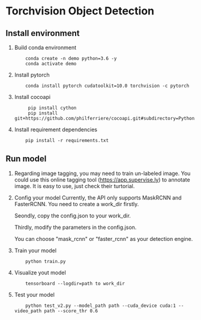# Torchvision Object Detection
## Install environment
1. Build conda environment

    ```
        conda create -n demo python=3.6 -y
        conda activate demo
    ```
2. Install pytorch

    ```
        conda install pytorch cudatoolkit=10.0 torchvision -c pytorch
    
    ```
3. Install cocoapi
   ```
        pip install cython
        pip install git+https://github.com/philferriere/cocoapi.git#subdirectory=PythonAPI

    ```
4. Install requirement dependencies
    ```
        pip install -r requirements.txt
    ```



## Run model
1. Regarding image tagging, you may need to train un-labeled image. You could use this online tagging tool (https://app.supervise.ly) to annotate image. It is easy to use, just check their turtorial.

2. Config your model
    Currently, the API only supports MaskRCNN and FasterRCNN. You need to create a work_dir firstly. 

    Seondly, copy the config.json to your work_dir.
    
    Thirdly, modify the parameters in the config.json.

    You can choose "mask_rcnn" or "faster_rcnn" as your detection engine.
3. Train your model
    ```
        python train.py
    ```
4. Visualize yout model
    ```
        tensorboard --logdir=path to work_dir
    ```
5. Test your model
    ```
        python test_v2.py --model_path path --cuda_device cuda:1 --video_path path --score_thr 0.6
    ```